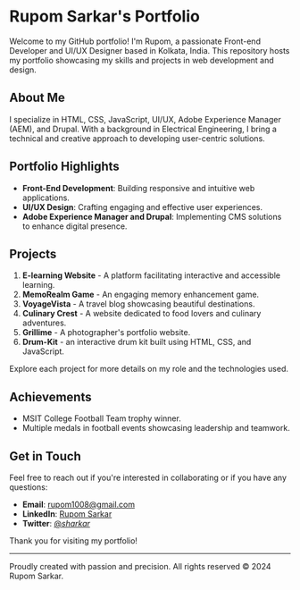 # Rupom Sarkar's Portfolio

Welcome to my GitHub portfolio! I'm Rupom, a passionate Front-end Developer and UI/UX Designer based in Kolkata, India. This repository hosts my portfolio showcasing my skills and projects in web development and design.

## About Me

I specialize in HTML, CSS, JavaScript, UI/UX, Adobe Experience Manager (AEM), and Drupal. With a background in Electrical Engineering, I bring a technical and creative approach to developing user-centric solutions.

## Portfolio Highlights

- **Front-End Development**: Building responsive and intuitive web applications.
- **UI/UX Design**: Crafting engaging and effective user experiences.
- **Adobe Experience Manager and Drupal**: Implementing CMS solutions to enhance digital presence.

## Projects

1. **E-learning Website** - A platform facilitating interactive and accessible learning.
2. **MemoRealm Game** - An engaging memory enhancement game.
3. **VoyageVista** - A travel blog showcasing beautiful destinations.
4. **Culinary Crest** - A website dedicated to food lovers and culinary adventures.
5. **Grillime** - A photographer's portfolio website.
6. **Drum-Kit** - an interactive drum kit built using HTML, CSS, and JavaScript.

Explore each project for more details on my role and the technologies used.

## Achievements

- MSIT College Football Team trophy winner.
- Multiple medals in football events showcasing leadership and teamwork.

## Get in Touch

Feel free to reach out if you're interested in collaborating or if you have any questions:
- **Email**: rupom1008@gmail.com
- **LinkedIn**: [Rupom Sarkar](www.linkedin.com/in/rupom-sarkar)
- **Twitter**: [@_sharkar_](https://twitter.com/_sharkar_)

Thank you for visiting my portfolio!

---

Proudly created with passion and precision. All rights reserved © 2024 Rupom Sarkar.


